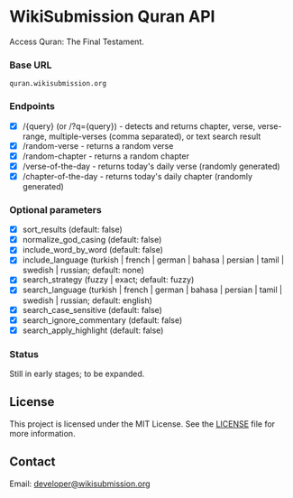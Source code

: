# WikiSubmission Quran API

Access Quran: The Final Testament.

### Base URL

```
quran.wikisubmission.org
```

### Endpoints

- [x] /{query} (or /?q={query}) - detects and returns chapter, verse, verse-range, multiple-verses (comma separated), or text search result
- [x] /random-verse - returns a random verse
- [x] /random-chapter - returns a random chapter
- [x] /verse-of-the-day - returns today's daily verse (randomly generated)
- [x] /chapter-of-the-day - returns today's daily chapter (randomly generated)

### Optional parameters

- [x] sort_results (default: false)
- [x] normalize_god_casing (default: false)
- [x] include_word_by_word (default: false)
- [x] include_language (turkish | french | german | bahasa | persian | tamil | swedish | russian; default: none)
- [x] search_strategy (fuzzy | exact; default: fuzzy)
- [x] search_language (turkish | french | german | bahasa | persian | tamil | swedish | russian; default: english)
- [x] search_case_sensitive (default: false)
- [x] search_ignore_commentary (default: false)
- [x] search_apply_highlight (default: false)

### Status

Still in early stages; to be expanded.

## License

This project is licensed under the MIT License. See the [LICENSE](LICENSE.md) file for more information.

## Contact

Email: developer@wikisubmission.org